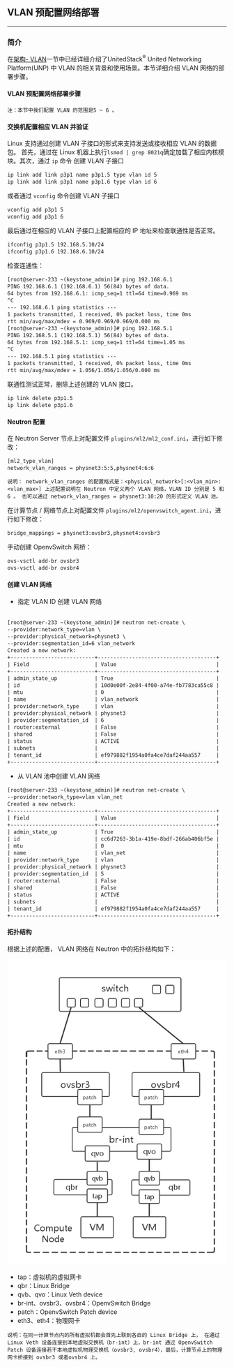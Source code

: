 ## VLAN 预配置网络部署

---

### 简介

 在[架构- VLAN](../architecture/vlan.md)一节中已经详细介绍了UnitedStack<sup>®</sup> United Networking Platform(UNP) 中
VLAN 的相关背景和使用场景。本节详细介绍 VLAN 网络的部署步骤。

#### VLAN 预配置网络部署步骤

`注：本节中我们配置 VLAN 的范围是5 ~ 6 。`

#### 交换机配置相应 VLAN 并验证

 Linux 支持通过创建 VLAN 子接口的形式来支持发送或接收相应 VLAN 的数据包。
首先，通过在 Linux 机器上执行`lsmod | grep 8021q`确定加载了相应内核模块。其次，通过 `ip` 命令
创建 VLAN 子接口

```
ip link add link p3p1 name p3p1.5 type vlan id 5
ip link add link p3p1 name p3p1.6 type vlan id 6
```

或者通过 `vconfig` 命令创建 VLAN 子接口

```
vconfig add p3p1 5
vconfig add p3p1 6
```
最后通过在相应的 VLAN 子接口上配置相应的 IP 地址来检查联通性是否正常。

```
ifconfig p3p1.5 192.168.5.10/24
ifconfig p3p1.6 192.168.6.10/24
```

检查连通性：
```
[root@server-233 ~(keystone_admin)]# ping 192.168.6.1
PING 192.168.6.1 (192.168.6.1) 56(84) bytes of data.
64 bytes from 192.168.6.1: icmp_seq=1 ttl=64 time=0.969 ms
^C
--- 192.168.6.1 ping statistics ---
1 packets transmitted, 1 received, 0% packet loss, time 0ms
rtt min/avg/max/mdev = 0.969/0.969/0.969/0.000 ms
[root@server-233 ~(keystone_admin)]# ping 192.168.5.1
PING 192.168.5.1 (192.168.5.1) 56(84) bytes of data.
64 bytes from 192.168.5.1: icmp_seq=1 ttl=64 time=1.05 ms
^C
--- 192.168.5.1 ping statistics ---
1 packets transmitted, 1 received, 0% packet loss, time 0ms
rtt min/avg/max/mdev = 1.056/1.056/1.056/0.000 ms
```
联通性测试正常，删除上述创建的 VLAN 接口。

```
ip link delete p3p1.5
ip link delete p3p1.6
```

#### Neutron 配置

 在 Neutron Server 节点上对配置文件 `plugins/ml2/ml2_conf.ini`，进行如下修改：

```
[ml2_type_vlan]
network_vlan_ranges = physnet3:5:5,physnet4:6:6
```

`说明：
network_vlan_ranges 的配置格式是：<physical_network>[:<vlan_min>:<vlan_max>]
上述配置说明在 Neutron 中定义两个 VLAN 网络，VLAN ID 分别是 5 和 6 。
也可以通过 network_vlan_ranges = physnet3:10:20 的形式定义 VLAN 池。`

 在计算节点 / 网络节点上对配置文件 `plugins/ml2/openvswitch_agent.ini`，进行如下修改：

```
bridge_mappings = physnet3:ovsbr3,physnet4:ovsbr3
```

手动创建 OpenvSwitch 网桥：

```
ovs-vsctl add-br ovsbr3
ovs-vsctl add-br ovsbr4
```

#### 创建 VLAN 网络

 - 指定 VLAN ID 创建 VLAN 网络

```

[root@server-233 ~(keystone_admin)]# neutron net-create \
--provider:network_type=vlan \
--provider:physical_network=physnet3 \
--provider:segmentation_id=6 vlan_network
Created a new network:
+---------------------------+--------------------------------------+
| Field                     | Value                                |
+---------------------------+--------------------------------------+
| admin_state_up            | True                                 |
| id                        | 10d0e00f-2e84-4f00-a74e-fb7783ca55c8 |
| mtu                       | 0                                    |
| name                      | vlan_network                         |
| provider:network_type     | vlan                                 |
| provider:physical_network | physnet3                             |
| provider:segmentation_id  | 6                                    |
| router:external           | False                                |
| shared                    | False                                |
| status                    | ACTIVE                               |
| subnets                   |                                      |
| tenant_id                 | ef979882f1954a0fa4ce7daf244aa557     |
+---------------------------+--------------------------------------+
```

 - 从 VLAN 池中创建 VLAN 网络

```
[root@server-233 ~(keystone_admin)]# neutron net-create \
--provider:network_type=vlan vlan_net
Created a new network:
+---------------------------+--------------------------------------+
| Field                     | Value                                |
+---------------------------+--------------------------------------+
| admin_state_up            | True                                 |
| id                        | cc6d7263-3b1a-419e-8bdf-266ab406bf5e |
| mtu                       | 0                                    |
| name                      | vlan_net                             |
| provider:network_type     | vlan                                 |
| provider:physical_network | physnet3                             |
| provider:segmentation_id  | 5                                    |
| router:external           | False                                |
| shared                    | False                                |
| status                    | ACTIVE                               |
| subnets                   |                                      |
| tenant_id                 | ef979882f1954a0fa4ce7daf244aa557     |
+---------------------------+--------------------------------------+
```

#### 拓扑结构

根据上述的配置， VLAN 网络在 Neutron 中的拓扑结构如下：


 ![vlan_topology][2]

 - tap：虚拟机的虚拟网卡
 - qbr：Linux Bridge
 - qvb、qvo：Linux Veth device
 - br-int、ovsbr3、ovsbr4：OpenvSwitch Bridge
 - patch：OpenvSwitch Patch device
 - eth3、eth4：物理网卡

`
说明：在同一计算节点内的所有虚拟机都会首先上联到各自的 Linux Bridge 上，
在通过 Linux Veth 设备连接到本地虚拟交换机（br-int）上，br-int 通过 OpenvSwitch Patch
设备连接若干本地虚拟机物理交换机（ovsbr3, ovsbr4），最后，计算节点上的物理网卡桥接到 ovsbr3 或者ovsbr4 上。
`

[1]: ../../images/architecture/vlan.png
[2]: ../../images/architecture/vlan_topology.png
